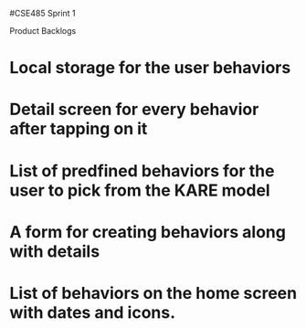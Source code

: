 #CSE485 Sprint 1 

Product Backlogs
# Local storage for the user behaviors
# Detail screen for every behavior after tapping on it
# List of predfined behaviors for the user to pick from the KARE model
# A form for creating behaviors along with details
# List of behaviors on the home screen with dates and icons.
